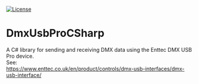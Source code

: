 [![License](https://img.shields.io/badge/license-MIT-blue.svg)](LICENSE.md)

# DmxUsbProCSharp

A C# library for sending and receiving DMX data using the Enttec DMX USB Pro device.  
See:  
https://www.enttec.co.uk/en/product/controls/dmx-usb-interfaces/dmx-usb-interface/

